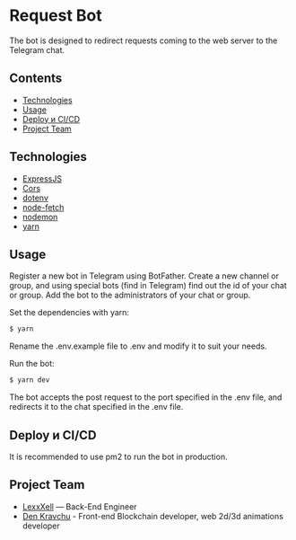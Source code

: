 # Request Bot
The bot is designed to redirect requests coming to the web server to the Telegram chat.

## Contents
- [Technologies](#Technologies)
- [Usage](#usage)
- [Deploy и CI/CD](#deploy-и-ci/cd)
- [Project Team](#project-team)

## Technologies
- [ExpressJS](https://expressjs.com/)
- [Cors](https://github.com/expressjs/cors#readme)
- [dotenv](https://github.com/motdotla/dotenv#readme)
- [node-fetch](https://github.com/node-fetch/node-fetch)
- [nodemon](https://nodemon.io/)
- [yarn](https://yarnpkg.com/)


## Usage

Register a new bot in Telegram using BotFather. Create a new channel or group, and using special bots (find in Telegram) find out the id of your chat or group. Add the bot to the administrators of your chat or group.

Set the dependencies with yarn:
```sh
$ yarn
```
Rename the .env.example file to .env and modify it to suit your needs.

Run the bot:
```sh
$ yarn dev
```

The bot accepts the post request to the port specified in the .env file, and redirects it to the chat specified in the .env file.

## Deploy и CI/CD
It is recommended to use pm2 to run the bot in production.



## Project Team

- [LexxXell](https://t.me/lexxxell) — Back-End Engineer
- [Den Kravchu](https://denkravchu.com) - Front-end Blockchain developer, web 2d/3d animations developer
